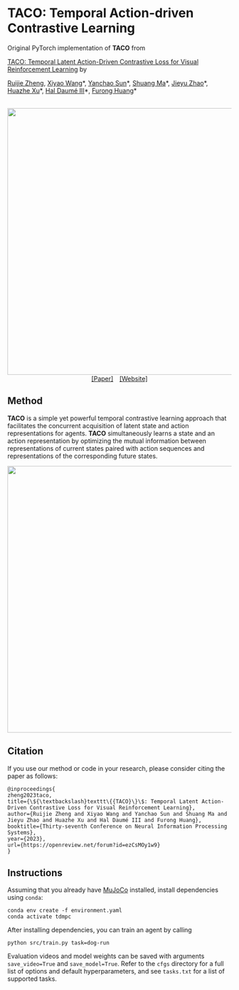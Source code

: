 # TACO: Temporal Action-driven Contrastive Learning

Original PyTorch implementation of **TACO** from

[TACO: Temporal Latent Action-Driven Contrastive Loss for Visual Reinforcement Learning](https://arxiv.org/pdf/2306.13229.pdf) by

[Ruijie Zheng](https://ruijiezheng.com), [Xiyao Wang](https://si0wang.github.io)\*, [Yanchao Sun](https://ycsun2017.github.io)\*, [Shuang Ma](https://www.shuangma.me)\*, [Jieyu Zhao](https://jyzhao.net)\*, [Huazhe Xu](http://hxu.rocks)\*, [Hal Daumé III](http://users.umiacs.umd.edu/~hal/)\*, [Furong Huang](https://furong-huang.com)\*


<p align="center">
  <br><img src='media/ae591483.png' width="600"/><br>
   <a href="https://arxiv.org/pdf/2306.13229.pdf">[Paper]</a>&emsp;<a href="https://ruijiezheng.com/project/TACO/index.html">[Website]</a>
</p>


## Method

**TACO** is a simple yet powerful temporal contrastive learning approach that facilitates the concurrent acquisition of latent state and action representations for agents. **TACO** simultaneously learns a state and an action representation by optimizing the mutual information between representations of current states paired with action sequences and representations of the corresponding future states.

<p align="center">
  <img src='media/d818bbc7.png' width="600"/>
</p>


## Citation

If you use our method or code in your research, please consider citing the paper as follows:

```
@inproceedings{
zheng2023taco,
title={\${\textbackslash}texttt\{{TACO}\}\$: Temporal Latent Action-Driven Contrastive Loss for Visual Reinforcement Learning},
author={Ruijie Zheng and Xiyao Wang and Yanchao Sun and Shuang Ma and Jieyu Zhao and Huazhe Xu and Hal Daumé III and Furong Huang},
booktitle={Thirty-seventh Conference on Neural Information Processing Systems},
year={2023},
url={https://openreview.net/forum?id=ezCsMOy1w9}
}

```

## Instructions

Assuming that you already have [MuJoCo](http://www.mujoco.org) installed, install dependencies using `conda`:

```
conda env create -f environment.yaml
conda activate tdmpc
```

After installing dependencies, you can train an agent by calling

```
python src/train.py task=dog-run
```

Evaluation videos and model weights can be saved with arguments `save_video=True` and `save_model=True`. Refer to the `cfgs` directory for a full list of options and default hyperparameters, and see `tasks.txt` for a list of supported tasks.




